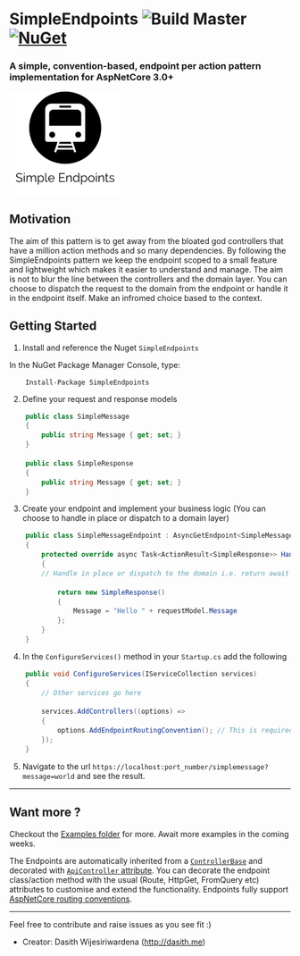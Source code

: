 # SimpleEndpoints ![Build Master](https://github.com/dasiths/SimpleEndpoints/workflows/Build%20Master/badge.svg?branch=master) [![NuGet](https://img.shields.io/nuget/v/SimpleEndpoints.svg)](https://www.nuget.org/packages/SimpleEndpoints)
 
 ### A simple, convention-based, endpoint per action pattern implementation for AspNetCore 3.0+
 
<img src="./assets/logo.png" alt="Logo" width="200"/>

## Motivation

The aim of this pattern is to get away from the bloated god controllers that have a million action methods and so many dependencies. By following the SimpleEndpoints pattern we keep the endpoint scoped to a small feature and lightweight which makes it easier to understand and manage. The aim is not to blur the line between the controllers and the domain layer. You can choose to dispatch the request to the domain from the endpoint or handle it in the endpoint itself. Make an infromed choice based to the context.

## Getting Started

1. Install and reference the Nuget `SimpleEndpoints`

In the NuGet Package Manager Console, type:

```
    Install-Package SimpleEndpoints
```

2. Define your request and response models
```C#
    public class SimpleMessage
    {
        public string Message { get; set; }
    }

    public class SimpleResponse
    {
        public string Message { get; set; }
    }
```
3. Create your endpoint and implement your business logic (You can choose to handle in place or dispatch to a domain layer)
```C#
    public class SimpleMessageEndpoint : AsyncGetEndpoint<SimpleMessage, SimpleResponse>
    {
        protected override async Task<ActionResult<SimpleResponse>> HandleAsync(SimpleMessage requestModel, CancellationToken cancellationToken = default)
        {	
	    // Handle in place or dispatch to the domain i.e. return await _someDomainService.HandleAsync(requestModel)
	
            return new SimpleResponse()
            {
                Message = "Hello " + requestModel.Message
            };
        }
    }
```
4. In the `ConfigureServices()` method in your `Startup.cs` add the following
```C#
    public void ConfigureServices(IServiceCollection services)
    {
        // Other services go here
		
        services.AddControllers((options) =>
        {
            options.AddEndpointRoutingConvention(); // This is required to translate endpoint names
        });
    }
```

5. Navigate to the url `https://localhost:port_number/simplemessage?message=world` and see the result.

---

## Want more ?

Checkout the [Examples folder](https://github.com/dasiths/SimpleEndpoints/tree/master/src/SimpleEndpoints.Example) for more. Await more examples in the coming weeks.

The Endpoints are automatically inherited from a [`ControllerBase`](https://docs.microsoft.com/en-us/dotnet/api/microsoft.aspnetcore.mvc.controllerbase?view=aspnetcore-3.1) and decorated with [`ApiController` attribute](https://www.strathweb.com/2018/02/exploring-the-apicontrollerattribute-and-its-features-for-asp-net-core-mvc-2-1/). You can decorate the endpoint class/action method with the usual (Route, HttpGet, FromQuery etc) attributes to customise and extend the functionality. Endpoints fully support [AspNetCore routing conventions](https://docs.microsoft.com/en-us/aspnet/core/mvc/controllers/routing?view=aspnetcore-3.1).

---

Feel free to contribute and raise issues as you see fit :)

- Creator: Dasith Wijesiriwardena (http://dasith.me)
